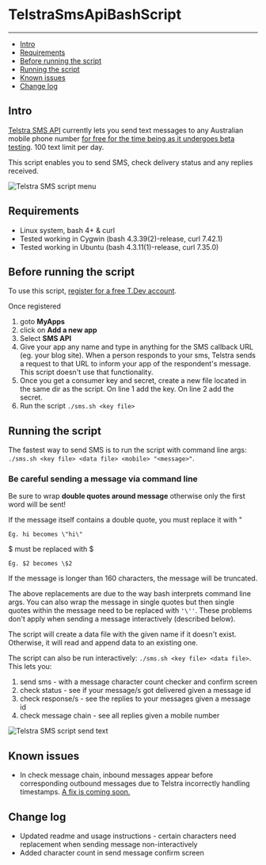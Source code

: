 # TelstraSmsApiBashScript 
---

<!-- MarkdownTOC -->

- [Intro](#intro)
- [Requirements](#requirements)
- [Before running the script](#before-running-the-script)
- [Running the script](#running-the-script)
- [Known issues](#known-issues)
- [Change log](#change-log)

<!-- /MarkdownTOC -->


## Intro 
[Telstra SMS API](https://dev.telstra.com/content/sms-api-0) currently lets you send text messages to any Australian mobile phone number [for free for the time being as it undergoes beta testing](https://dev.telstra.com/pricing).  100 text limit per day. 

This script enables you to send SMS, check delivery status and any replies received.

![Telstra SMS script menu](https://cloud.githubusercontent.com/assets/9711999/8271000/2d08f8bc-1843-11e5-9f88-c41268d04721.PNG)

## Requirements
* Linux system, bash 4+ & curl
* Tested working in Cygwin (bash 4.3.39(2)-release, curl 7.42.1)
* Tested working in Ubuntu (bash 4.3.11(1)-release, curl 7.35.0)

## Before running the script
To use this script, [register for a free T.Dev account](https://dev.telstra.com/).  

Once registered

1. goto **MyApps**
2. click on **Add a new app**
3. Select **SMS API**
4. Give your app any name and type in anything for the SMS callback URL (eg. your blog site).  When a person responds to your sms, Telstra sends a request to that URL to inform your app of the respondent's message.  This script doesn't use that functionality.
5. Once you get a consumer key and secret, create a new file located in the same dir as the script. On line 1 add the key. On line 2 add the secret.  
6. Run the script `./sms.sh <key file>`

## Running the script
The fastest way to send SMS is to run the script with command line args: `./sms.sh <key file> <data file> <mobile> "<message>"`.  
### Be careful sending a message via command line
Be sure to wrap **double quotes around message** otherwise only the first word will be sent!  

If the message itself contains a double quote, you must replace it with \"

```Eg. hi becomes \"hi\"```

$ must be replaced with \$

```Eg. $2 becomes \$2```

If the message is longer than 160 characters, the message will be truncated. 

The above replacements are due to the way bash interprets command line args.  You can also wrap the message in single quotes but then single quotes within the message need to be replaced with `'\''`. These problems don't apply when sending a message interactively (described below).

The script will create a data file with the given name if it doesn't exist.  Otherwise, it will read and append data to an existing one.

The script can also be run interactively: `./sms.sh <key file> <data file>`.  This lets you:

1. send sms - with a message character count checker and confirm screen
2. check status - see if your message/s got delivered given a message id
3. check response/s - see the replies to your messages given a message id
4. check message chain - see all replies given a mobile number

![Telstra SMS script send text](https://cloud.githubusercontent.com/assets/9711999/8271004/37e1fb08-1843-11e5-9ae6-41da3af65cd5.PNG)

## Known issues
* In check message chain, inbound messages appear before corresponding outbound messages due to Telstra incorrectly handling timestamps.  [A fix is coming soon.](https://dev.telstra.com/content/timestamp-formats-inconsistent)

## Change log
* Updated readme and usage instructions - certain characters need replacement when sending message non-interactively
* Added character count in send message confirm screen
